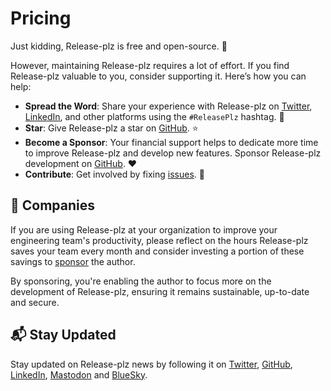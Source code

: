 # Pricing

Just kidding, Release-plz is free and open-source. 💫

However, maintaining Release-plz requires a lot of effort.
If you find Release-plz valuable to you, consider supporting it.
Here’s how you can help:

- **Spread the Word**: Share your experience with Release-plz on
  [Twitter](https://twitter.com/intent/tweet?text=Release-plz%20is%20awesome%21%20Check%20it%20out%20at%20release-plz.dev),
  [LinkedIn](https://www.linkedin.com/sharing/share-offsite/?url=release-plz.dev),
  and other platforms using the `#ReleasePlz` hashtag. 📣
- **Star**: Give Release-plz a star on [GitHub](https://github.com/release-plz/release-plz). ⭐
- **Become a Sponsor**: Your financial support helps to dedicate more time to improve
  Release-plz and develop new features. Sponsor Release-plz development on
  [GitHub](https://github.com/sponsors/MarcoIeni). ❤️
- **Contribute**: Get involved by fixing
  [issues](https://github.com/release-plz/release-plz/issues). 🚀

## 🏢 Companies

If you are using Release-plz at your organization to improve your engineering team's productivity,
please reflect on the hours Release-plz saves your team every month
and consider
investing a portion of these savings to [sponsor](https://github.com/sponsors/MarcoIeni) the author.

By sponsoring, you're enabling the author to focus more on the development of Release-plz, ensuring
it remains sustainable, up-to-date and secure.

## 📬 Stay Updated

Stay updated on Release-plz news by following it on
[Twitter](https://x.com/release_plz_dev), [GitHub](https://github.com/release-plz),
[LinkedIn](https://www.linkedin.com/company/release-plz/),
[Mastodon](https://hachyderm.io/@release_plz) and [BlueSky](https://bsky.app/profile/release-plz.dev).
